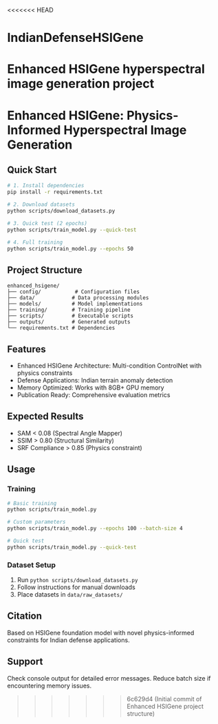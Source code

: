<<<<<<< HEAD
# IndianDefenseHSIGene
Enhanced HSIGene hyperspectral image generation project
=======
# Enhanced HSIGene: Physics-Informed Hyperspectral Image Generation

## Quick Start

```bash
# 1. Install dependencies
pip install -r requirements.txt

# 2. Download datasets
python scripts/download_datasets.py

# 3. Quick test (2 epochs)
python scripts/train_model.py --quick-test

# 4. Full training
python scripts/train_model.py --epochs 50
```

## Project Structure

```
enhanced_hsigene/
├── config/           # Configuration files
├── data/            # Data processing modules
├── models/          # Model implementations
├── training/        # Training pipeline
├── scripts/         # Executable scripts
├── outputs/         # Generated outputs
└── requirements.txt # Dependencies
```

## Features

- Enhanced HSIGene Architecture: Multi-condition ControlNet with physics constraints
- Defense Applications: Indian terrain anomaly detection
- Memory Optimized: Works with 8GB+ GPU memory
- Publication Ready: Comprehensive evaluation metrics

## Expected Results

- SAM < 0.08 (Spectral Angle Mapper)
- SSIM > 0.80 (Structural Similarity)
- SRF Compliance > 0.85 (Physics constraint)

## Usage

### Training
```bash
# Basic training
python scripts/train_model.py

# Custom parameters
python scripts/train_model.py --epochs 100 --batch-size 4

# Quick test
python scripts/train_model.py --quick-test
```

### Dataset Setup
1. Run `python scripts/download_datasets.py`
2. Follow instructions for manual downloads
3. Place datasets in `data/raw_datasets/`

## Citation

Based on HSIGene foundation model with novel physics-informed constraints for Indian defense applications.

## Support

Check console output for detailed error messages. Reduce batch size if encountering memory issues.
>>>>>>> 6c629d4 (Initial commit of Enhanced HSIGene project structure)
